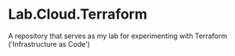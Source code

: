 # Lab.Cloud.Terraform
A repository that serves as my lab for experimenting with Terraform ('Infrastructure as Code')
